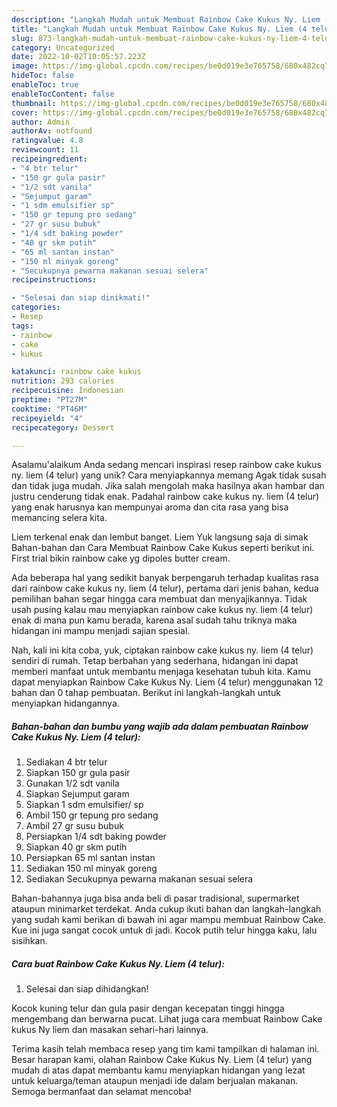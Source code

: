 ```yaml
---
description: "Langkah Mudah untuk Membuat Rainbow Cake Kukus Ny. Liem (4 telur){ yang Enak Banget"
title: "Langkah Mudah untuk Membuat Rainbow Cake Kukus Ny. Liem (4 telur){ yang Enak Banget"
slug: 873-langkah-mudah-untuk-membuat-rainbow-cake-kukus-ny-liem-4-telur-yang-enak-banget
category: Uncategorized
date: 2022-10-02T10:05:57.223Z
image: https://img-global.cpcdn.com/recipes/be0d019e3e765758/680x482cq70/rainbow-cake-kukus-ny-liem-4-telur-foto-resep-utama.jpg
hideToc: false
enableToc: true
enableTocContent: false
thumbnail: https://img-global.cpcdn.com/recipes/be0d019e3e765758/680x482cq70/rainbow-cake-kukus-ny-liem-4-telur-foto-resep-utama.jpg
cover: https://img-global.cpcdn.com/recipes/be0d019e3e765758/680x482cq70/rainbow-cake-kukus-ny-liem-4-telur-foto-resep-utama.jpg
author: Admin
authorAv: notfound
ratingvalue: 4.8
reviewcount: 11
recipeingredient:
- "4 btr telur"
- "150 gr gula pasir"
- "1/2 sdt vanila"
- "Sejumput garam"
- "1 sdm emulsifier sp"
- "150 gr tepung pro sedang"
- "27 gr susu bubuk"
- "1/4 sdt baking powder"
- "40 gr skm putih"
- "65 ml santan instan"
- "150 ml minyak goreng"
- "Secukupnya pewarna makanan sesuai selera"
recipeinstructions:

- "Selesai dan siap dinikmati!"
categories:
- Resep
tags:
- rainbow
- cake
- kukus

katakunci: rainbow cake kukus 
nutrition: 293 calories
recipecuisine: Indonesian
preptime: "PT27M"
cooktime: "PT46M"
recipeyield: "4"
recipecategory: Dessert

---
```



Asalamu'alaikum Anda sedang mencari inspirasi resep rainbow cake kukus ny. liem (4 telur) yang unik? Cara menyiapkannya memang Agak tidak susah dan tidak juga mudah. Jika salah mengolah maka hasilnya akan hambar dan justru cenderung tidak enak. Padahal rainbow cake kukus ny. liem (4 telur) yang enak harusnya kan mempunyai aroma dan cita rasa yang bisa memancing selera kita.


Liem terkenal enak dan lembut banget. Liem Yuk langsung saja di simak Bahan-bahan dan Cara Membuat Rainbow Cake Kukus seperti berikut ini. First trial bikin rainbow cake yg dipoles butter cream.

Ada beberapa hal yang sedikit banyak berpengaruh terhadap kualitas rasa dari rainbow cake kukus ny. liem (4 telur), pertama dari jenis bahan, kedua pemilihan bahan segar hingga cara membuat dan menyajikannya. Tidak usah pusing kalau mau menyiapkan rainbow cake kukus ny. liem (4 telur) enak di mana pun kamu berada, karena asal sudah tahu triknya maka hidangan ini mampu menjadi sajian spesial.


Nah, kali ini kita coba, yuk, ciptakan rainbow cake kukus ny. liem (4 telur) sendiri di rumah. Tetap berbahan yang sederhana, hidangan ini dapat memberi manfaat untuk membantu menjaga kesehatan tubuh kita. Kamu dapat menyiapkan Rainbow Cake Kukus Ny. Liem (4 telur) menggunakan 12 bahan dan 0 tahap pembuatan. Berikut ini langkah-langkah untuk menyiapkan hidangannya.

<!--inarticleads1-->

##### Bahan-bahan dan bumbu yang wajib ada dalam pembuatan Rainbow Cake Kukus Ny. Liem (4 telur):

1. Sediakan 4 btr telur
1. Siapkan 150 gr gula pasir
1. Gunakan 1/2 sdt vanila
1. Siapkan Sejumput garam
1. Siapkan 1 sdm emulsifier/ sp
1. Ambil 150 gr tepung pro sedang
1. Ambil 27 gr susu bubuk
1. Persiapkan 1/4 sdt baking powder
1. Siapkan 40 gr skm putih
1. Persiapkan 65 ml santan instan
1. Sediakan 150 ml minyak goreng
1. Sediakan Secukupnya pewarna makanan sesuai selera


Bahan-bahannya juga bisa anda beli di pasar tradisional, supermarket ataupun minimarket terdekat. Anda cukup ikuti bahan dan langkah-langkah yang sudah kami berikan di bawah ini agar mampu membuat Rainbow Cake. Kue ini juga sangat cocok untuk di jadi. Kocok putih telur hingga kaku, lalu sisihkan. 

<!--inarticleads2-->

##### Cara buat Rainbow Cake Kukus Ny. Liem (4 telur):


1. Selesai dan siap dihidangkan!

Kocok kuning telur dan gula pasir dengan kecepatan tinggi hingga mengembang dan berwarna pucat. Lihat juga cara membuat Rainbow Cake kukus Ny liem dan masakan sehari-hari lainnya. 

Terima kasih telah membaca resep yang tim kami tampilkan di halaman ini. Besar harapan kami, olahan Rainbow Cake Kukus Ny. Liem (4 telur) yang mudah di atas dapat membantu kamu menyiapkan hidangan yang lezat untuk keluarga/teman ataupun menjadi ide dalam berjualan makanan. Semoga bermanfaat dan selamat mencoba!
